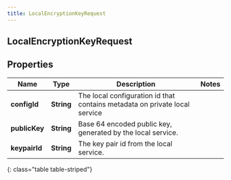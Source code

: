 ```yaml
---
title: LocalEncryptionKeyRequest
---
```

## LocalEncryptionKeyRequest


## Properties

| Name | Type | Description | Notes |
| ------------ | ------------- | ------------- | ------------- |
| **configId** | <!----><!---->**String**<!----> | The local configuration id that contains metadata on private local service |  |
| **publicKey** | <!----><!---->**String**<!----> | Base 64 encoded public key, generated by the local service. |  |
| **keypairId** | <!----><!---->**String**<!----> | The key pair id from the local service. |  |
{: class="table table-striped"}



